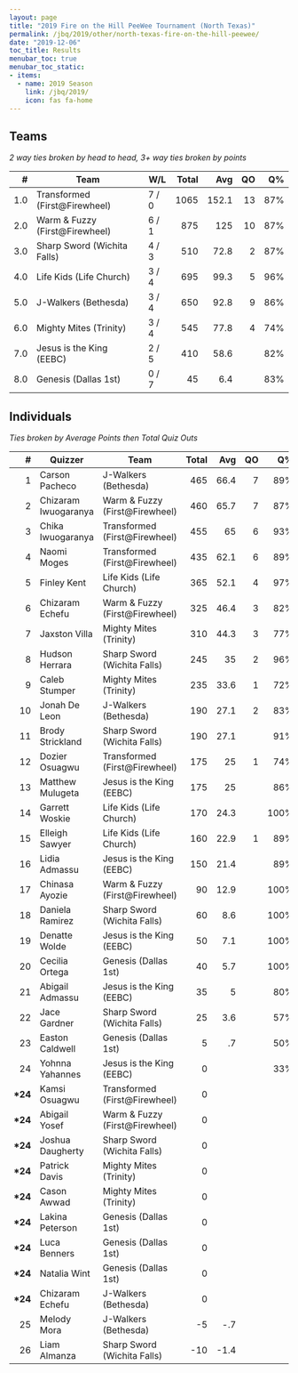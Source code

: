 ```yaml
---
layout: page
title: "2019 Fire on the Hill PeeWee Tournament (North Texas)"
permalink: /jbq/2019/other/north-texas-fire-on-the-hill-peewee/
date: "2019-12-06"
toc_title: Results
menubar_toc: true
menubar_toc_static:
- items:
  - name: 2019 Season
    link: /jbq/2019/
    icon: fas fa-home
---
```


## Teams

*2 way ties broken by head to head, 3+ way ties broken by points*

|    # | Team                           | W/L   | Total |   Avg |   QO |   Q% |
| ---: | ------------------------------ | ----- | ----: | ----: | ---: | ---: |
|  1.0 | Transformed (First@Firewheel)  | 7 / 0 |  1065 | 152.1 |   13 |  87% |
|  2.0 | Warm & Fuzzy (First@Firewheel) | 6 / 1 |   875 |   125 |   10 |  87% |
|  3.0 | Sharp Sword (Wichita Falls)    | 4 / 3 |   510 |  72.8 |    2 |  87% |
|  4.0 | Life Kids (Life Church)        | 3 / 4 |   695 |  99.3 |    5 |  96% |
|  5.0 | J-Walkers (Bethesda)           | 3 / 4 |   650 |  92.8 |    9 |  86% |
|  6.0 | Mighty Mites (Trinity)         | 3 / 4 |   545 |  77.8 |    4 |  74% |
|  7.0 | Jesus is the King (EEBC)       | 2 / 5 |   410 |  58.6 |      |  82% |
|  8.0 | Genesis (Dallas 1st)           | 0 / 7 |    45 |   6.4 |      |  83% |

## Individuals

*Ties broken by Average Points then Total Quiz Outs*

|        # | Quizzer              | Team                           | Total |  Avg |   QO |   Q% |
| -------: | -------------------- | ------------------------------ | ----: | ---: | ---: | ---: |
|        1 | Carson Pacheco       | J-Walkers (Bethesda)           |   465 | 66.4 |    7 |  89% |
|        2 | Chizaram Iwuogaranya | Warm & Fuzzy (First@Firewheel) |   460 | 65.7 |    7 |  87% |
|        3 | Chika Iwuogaranya    | Transformed (First@Firewheel)  |   455 |   65 |    6 |  93% |
|        4 | Naomi Moges          | Transformed (First@Firewheel)  |   435 | 62.1 |    6 |  89% |
|        5 | Finley Kent          | Life Kids (Life Church)        |   365 | 52.1 |    4 |  97% |
|        6 | Chizaram Echefu      | Warm & Fuzzy (First@Firewheel) |   325 | 46.4 |    3 |  82% |
|        7 | Jaxston Villa        | Mighty Mites (Trinity)         |   310 | 44.3 |    3 |  77% |
|        8 | Hudson Herrara       | Sharp Sword (Wichita Falls)    |   245 |   35 |    2 |  96% |
|        9 | Caleb Stumper        | Mighty Mites (Trinity)         |   235 | 33.6 |    1 |  72% |
|       10 | Jonah De Leon        | J-Walkers (Bethesda)           |   190 | 27.1 |    2 |  83% |
|       11 | Brody Strickland     | Sharp Sword (Wichita Falls)    |   190 | 27.1 |      |  91% |
|       12 | Dozier Osuagwu       | Transformed (First@Firewheel)  |   175 |   25 |    1 |  74% |
|       13 | Matthew Mulugeta     | Jesus is the King (EEBC)       |   175 |   25 |      |  86% |
|       14 | Garrett Woskie       | Life Kids (Life Church)        |   170 | 24.3 |      | 100% |
|       15 | Elleigh Sawyer       | Life Kids (Life Church)        |   160 | 22.9 |    1 |  89% |
|       16 | Lidia Admassu        | Jesus is the King (EEBC)       |   150 | 21.4 |      |  89% |
|       17 | Chinasa Ayozie       | Warm & Fuzzy (First@Firewheel) |    90 | 12.9 |      | 100% |
|       18 | Daniela Ramirez      | Sharp Sword (Wichita Falls)    |    60 |  8.6 |      | 100% |
|       19 | Denatte Wolde        | Jesus is the King (EEBC)       |    50 |  7.1 |      | 100% |
|       20 | Cecilia Ortega       | Genesis (Dallas 1st)           |    40 |  5.7 |      | 100% |
|       21 | Abigail Admassu      | Jesus is the King (EEBC)       |    35 |    5 |      |  80% |
|       22 | Jace Gardner         | Sharp Sword (Wichita Falls)    |    25 |  3.6 |      |  57% |
|       23 | Easton Caldwell      | Genesis (Dallas 1st)           |     5 |   .7 |      |  50% |
|       24 | Yohnna Yahannes      | Jesus is the King (EEBC)       |     0 |      |      |  33% |
| **\*24** | Kamsi Osuagwu        | Transformed (First@Firewheel)  |     0 |      |      |      |
| **\*24** | Abigail Yosef        | Warm & Fuzzy (First@Firewheel) |     0 |      |      |      |
| **\*24** | Joshua Daugherty     | Sharp Sword (Wichita Falls)    |     0 |      |      |      |
| **\*24** | Patrick Davis        | Mighty Mites (Trinity)         |     0 |      |      |      |
| **\*24** | Cason Awwad          | Mighty Mites (Trinity)         |     0 |      |      |      |
| **\*24** | Lakina Peterson      | Genesis (Dallas 1st)           |     0 |      |      |      |
| **\*24** | Luca Benners         | Genesis (Dallas 1st)           |     0 |      |      |      |
| **\*24** | Natalia Wint         | Genesis (Dallas 1st)           |     0 |      |      |      |
| **\*24** | Chizaram Echefu      | J-Walkers (Bethesda)           |     0 |      |      |      |
|       25 | Melody Mora          | J-Walkers (Bethesda)           |    -5 |  -.7 |      |      |
|       26 | Liam Almanza         | Sharp Sword (Wichita Falls)    |   -10 | -1.4 |      |      |

